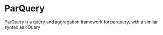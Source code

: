 ParQuery
======

ParQuery is a query and aggregation framework for parquery, with a similar syntax as bQuery
